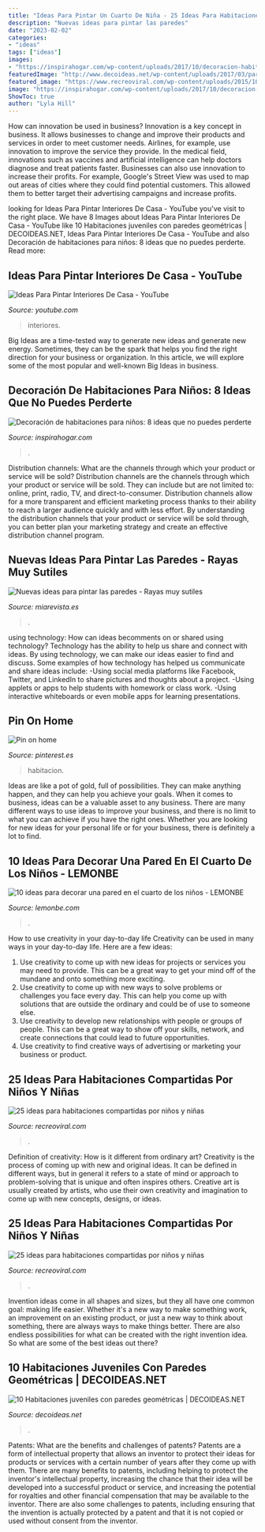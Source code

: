 ```yaml
---
title: "Ideas Para Pintar Un Cuarto De Niña - 25 Ideas Para Habitaciones Compartidas Por Niños Y Niñas"
description: "Nuevas ideas para pintar las paredes"
date: "2023-02-02"
categories:
- "ideas"
tags: ["ideas"]
images:
- "https://inspirahogar.com/wp-content/uploads/2017/10/decoracion-habitacion-niños-techo.jpg"
featuredImage: "http://www.decoideas.net/wp-content/uploads/2017/03/paredes-geometricas-1.jpg"
featured_image: "https://www.recreoviral.com/wp-content/uploads/2015/10/Creativas-habitaciones-compartidas-por-niños-y-niñas-6.jpg"
image: "https://inspirahogar.com/wp-content/uploads/2017/10/decoracion-habitacion-niños-techo.jpg"
ShowToc: true
author: "Lyla Hill"
---
```



How can innovation be used in business?
Innovation is a key concept in business. It allows businesses to change and improve their products and services in order to meet customer needs. Airlines, for example, use innovation to improve the service they provide. In the medical field, innovations such as vaccines and artificial intelligence can help doctors diagnose and treat patients faster. Businesses can also use innovation to increase their profits. For example, Google's Street View was used to map out areas of cities where they could find potential customers. This allowed them to better target their advertising campaigns and increase profits.

	

		
looking for Ideas Para Pintar Interiores De Casa - YouTube you've visit to the right place. We have 8 Images about Ideas Para Pintar Interiores De Casa - YouTube like 10 Habitaciones juveniles con paredes geométricas | DECOIDEAS.NET, Ideas Para Pintar Interiores De Casa - YouTube and also Decoración de habitaciones para niños: 8 ideas que no puedes perderte. Read more:
		
    
## Ideas Para Pintar Interiores De Casa - YouTube

<img loading=lazy src="http://i.ytimg.com/vi/NF3PixMBjBU/maxresdefault.jpg" onerror="this.onerror=null;this.src='https://tse1.mm.bing.net/th?id=OIP.F3L91pFtFH5F3L2OclwjMAHaEK&amp;pid=15.1';" alt="Ideas Para Pintar Interiores De Casa - YouTube">

_Source: youtube.com_

>interiores. 

	

Big Ideas are a time-tested way to generate new ideas and generate new energy. Sometimes, they can be the spark that helps you find the right direction for your business or organization. In this article, we will explore some of the most popular and well-known Big Ideas in business.

    
## Decoración De Habitaciones Para Niños: 8 Ideas Que No Puedes Perderte

<img loading=lazy src="https://inspirahogar.com/wp-content/uploads/2017/10/decoracion-habitacion-niños-techo.jpg" onerror="this.onerror=null;this.src='https://tse4.mm.bing.net/th?id=OIP.D3lufSGJz1oh1Jfgt8g39wHaLJ&amp;pid=15.1';" alt="Decoración de habitaciones para niños: 8 ideas que no puedes perderte">

_Source: inspirahogar.com_

>. 

	

Distribution channels: What are the channels through which your product or service will be sold?
Distribution channels are the channels through which your product or service will be sold. They can include but are not limited to: online, print, radio, TV, and direct-to-consumer. Distribution channels allow for a more transparent and efficient marketing process thanks to their ability to reach a larger audience quickly and with less effort. By understanding the distribution channels that your product or service will be sold through, you can better plan your marketing strategy and create an effective distribution channel program.

    
## Nuevas Ideas Para Pintar Las Paredes - Rayas Muy Sutiles

<img loading=lazy src="https://estaticos.miarevista.es/uploads/images/gallery/589435485cafe8a4ac2a571d/pared-ladrillo.jpg" onerror="this.onerror=null;this.src='https://tse2.mm.bing.net/th?id=OIP.n0sh_ccGkA63BL63nY_njgHaI4&amp;pid=15.1';" alt="Nuevas ideas para pintar las paredes - Rayas muy sutiles">

_Source: miarevista.es_

>. 

	

using technology: How can ideas becomments on or shared using technology?
Technology has the ability to help us share and connect with ideas. By using technology, we can make our ideas easier to find and discuss. Some examples of how technology has helped us communicate and share ideas include: 
-Using social media platforms like Facebook, Twitter, and LinkedIn to share pictures and thoughts about a project. 
-Using applets or apps to help students with homework or class work. 
-Using interactive whiteboards or even mobile apps for learning presentations.

    
## Pin On Home

<img loading=lazy src="https://i.pinimg.com/originals/a6/ea/40/a6ea40e976836ab6fa6794fa9403acbe.jpg" onerror="this.onerror=null;this.src='https://tse2.mm.bing.net/th?id=OIP.Wddo_wIl2UoS1aYro7NOPQHaJ4&amp;pid=15.1';" alt="Pin on home">

_Source: pinterest.es_

>habitacion. 

	

Ideas are like a pot of gold, full of possibilities. They can make anything happen, and they can help you achieve your goals. When it comes to business, ideas can be a valuable asset to any business. There are many different ways to use ideas to improve your business, and there is no limit to what you can achieve if you have the right ones. Whether you are looking for new ideas for your personal life or for your business, there is definitely a lot to find.

    
## 10 Ideas Para Decorar Una Pared En El Cuarto De Los Niños - LEMONBE

<img loading=lazy src="http://lemonbe.com/wp-content/uploads/2016/04/lemonbe-10-ideas-para-decorar-una-pared-en-el-cuarto-de-los-ninos-03.jpg" onerror="this.onerror=null;this.src='https://tse1.mm.bing.net/th?id=OIP.SOTWx26WL-GlzofRPWjC9AHaLH&amp;pid=15.1';" alt="10 ideas para decorar una pared en el cuarto de los niños - LEMONBE">

_Source: lemonbe.com_

>. 

	

How to use creativity in your day-to-day life
Creativity can be used in many ways in your day-to-day life. Here are a few ideas: 
1. Use creativity to come up with new ideas for projects or services you may need to provide. This can be a great way to get your mind off of the mundane and onto something more exciting. 
2. Use creativity to come up with new ways to solve problems or challenges you face every day. This can help you come up with solutions that are outside the ordinary and could be of use to someone else. 
3. Use creativity to develop new relationships with people or groups of people. This can be a great way to show off your skills, network, and create connections that could lead to future opportunities. 
4. Use creativity to find creative ways of advertising or marketing your business or product.

    
## 25 Ideas Para Habitaciones Compartidas Por Niños Y Niñas

<img loading=lazy src="https://www.recreoviral.com/wp-content/uploads/2015/10/Creativas-habitaciones-compartidas-por-niños-y-niñas-20.jpg" onerror="this.onerror=null;this.src='https://tse4.mm.bing.net/th?id=OIP.-Ts-U_rcLPJoeXxO7y8MzAHaE8&amp;pid=15.1';" alt="25 ideas para habitaciones compartidas por niños y niñas">

_Source: recreoviral.com_

>. 

	

Definition of creativity: How is it different from ordinary art?
Creativity is the process of coming up with new and original ideas. It can be defined in different ways, but in general it refers to a state of mind or approach to problem-solving that is unique and often inspires others. Creative art is usually created by artists, who use their own creativity and imagination to come up with new concepts, designs, or ideas.

    
## 25 Ideas Para Habitaciones Compartidas Por Niños Y Niñas

<img loading=lazy src="https://www.recreoviral.com/wp-content/uploads/2015/10/Creativas-habitaciones-compartidas-por-niños-y-niñas-6.jpg" onerror="this.onerror=null;this.src='https://tse3.mm.bing.net/th?id=OIP.nI4W-43-cF2RM1XwlqPn5gHaFP&amp;pid=15.1';" alt="25 ideas para habitaciones compartidas por niños y niñas">

_Source: recreoviral.com_

>. 

	

Invention ideas come in all shapes and sizes, but they all have one common goal: making life easier. Whether it's a new way to make something work, an improvement on an existing product, or just a new way to think about something, there are always ways to make things better. There are also endless possibilities for what can be created with the right invention idea. So what are some of the best ideas out there?

    
## 10 Habitaciones Juveniles Con Paredes Geométricas | DECOIDEAS.NET

<img loading=lazy src="http://www.decoideas.net/wp-content/uploads/2017/03/paredes-geometricas-1.jpg" onerror="this.onerror=null;this.src='https://tse3.mm.bing.net/th?id=OIP.vU3PbbYH8yPgsrdgsHofgAHaJ_&amp;pid=15.1';" alt="10 Habitaciones juveniles con paredes geométricas | DECOIDEAS.NET">

_Source: decoideas.net_

>. 

	

Patents: What are the benefits and challenges of patents?
Patents are a form of intellectual property that allows an inventor to protect their ideas for products or services with a certain number of years after they come up with them. There are many benefits to patents, including helping to protect the inventor's intellectual property, increasing the chance that their idea will be developed into a successful product or service, and increasing the potential for royalties and other financial compensation that may be available to the inventor. There are also some challenges to patents, including ensuring that the invention is actually protected by a patent and that it is not copied or used without consent from the inventor.

